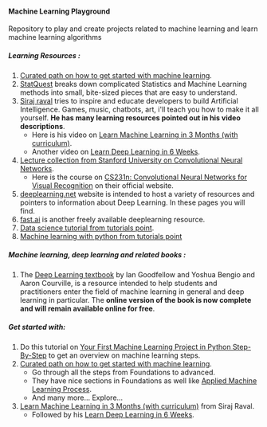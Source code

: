 #### Machine Learning Playground
Repository to play and create projects related to machine learning and learn machine learning algorithms

##### Learning Resources :
1. [Curated path on how to get started with machine learning](https://machinelearningmastery.com/start-here/).
2. [StatQuest](https://www.youtube.com/user/joshstarmer) breaks down complicated Statistics and Machine Learning methods into small, bite-sized pieces that are easy to understand.
3. [Siraj raval](https://www.youtube.com/channel/UCWN3xxRkmTPmbKwht9FuE5A/about) tries to inspire and educate developers to build Artificial Intelligence. Games, music, chatbots, art, i'll teach you how to make it all yourself. **He has many learning resources pointed out in his video descriptions**.
    - Here is his video on [Learn Machine Learning in 3 Months (with curriculum)](https://www.youtube.com/watch?v=Cr6VqTRO1v0).
    - Another video on [Learn Deep Learning in 6 Weeks](https://www.youtube.com/watch?v=_qjNH1rDLm0).
4. [Lecture collection from Stanford University on Convolutional Neural Networks](https://www.youtube.com/watch?v=vT1JzLTH4G4&list=PL3FW7Lu3i5JvHM8ljYj-zLfQRF3EO8sYv).
    - Here is the course on [CS231n: Convolutional Neural Networks for Visual Recognition](http://cs231n.stanford.edu/) on their official website.
5. [deeplearning.net](http://deeplearning.net/) website is intended to host a variety of resources and pointers to information about Deep Learning. In these pages you will find.
6. [fast.ai](https://www.fast.ai/) is another freely available deeplearning resource.
7. [Data science tutorial from tutorials point](https://www.tutorialspoint.com/python/python_data_science.htm).
8. [Machine learning with python from tutorials point](https://www.tutorialspoint.com/machine_learning_with_python/index.htm) 

##### Machine learning, deep learning and related books :
1. The [Deep Learning textbook](https://www.deeplearningbook.org/) by Ian Goodfellow and Yoshua Bengio and Aaron Courville, is a resource intended to help students and practitioners enter the field of machine learning in general and deep learning in particular. The **online version of the book is now complete and will remain available online for free**. 

##### Get started with:
1. Do this tutorial on [Your First Machine Learning Project in Python Step-By-Step](https://machinelearningmastery.com/machine-learning-in-python-step-by-step/) to get an overview on machine learning steps.
2. [Curated path on how to get started with machine learning](https://machinelearningmastery.com/start-here/).
    - Go through all the steps from Foundations to advanced.
    - They have nice sections in Foundations as well like [Applied Machine Learning Process](https://machinelearningmastery.com/start-here/#process).
    - And many more... Explore...
3. [Learn Machine Learning in 3 Months (with curriculum)](https://www.youtube.com/watch?v=Cr6VqTRO1v0) from Siraj Raval.
    - Followed by his [Learn Deep Learning in 6 Weeks](https://www.youtube.com/watch?v=_qjNH1rDLm0).
